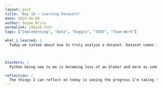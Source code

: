 ```yaml
---
layout: post
title: "Day 10 – Learning Datasets"
date: 2025-06-09
author: Quyme Brice
permalink: /day10.html
tags: ["Implementing", "Data", "Kaggle", "IEEE", "Team-Work"]

what_i_learned: |
  Today we talked about how to truly analyze a dataset. Dataset comes in different forms that need to be looked at before using its content. We must understand the different website that have the data we need and how to filter those website in order to obtain what we need. These are important factors that goes into mergering two datasets. We are trying to merge two datasets that cover different years and allow us to have one whole set. Discovering that are multiple ways of doing this is very helpful. Learning python really have been an interesting experience. I'm discovering why people are considering it an beginner friendly programming language.

  

blockers: |
  Python being new to me is becoming less of an bloker and more as something I know how to do. Research is becoming more easy by the day. The only blocker would be analyzing a dataset. Cleaning it and using in a way to make a prediction model would be one of the only blocker. We are still learning taking our skill to the next level. Our team blockers are lessing by the day.

reflection: |
  The things I can reflect on today is seeing the progress I'm taking to take my python skills to the next level. I started this internship as an beginner in python, but the more I learn I feel like I will be a pro in no time. Working on a team allow us to see each other strength and weakness help each other in areas that are needed. This project will have a good outcome, we have been putting in great work in order to be successful. We are learning part by part of breaking down datasets and this is a important tool when working on a project.
---
```

